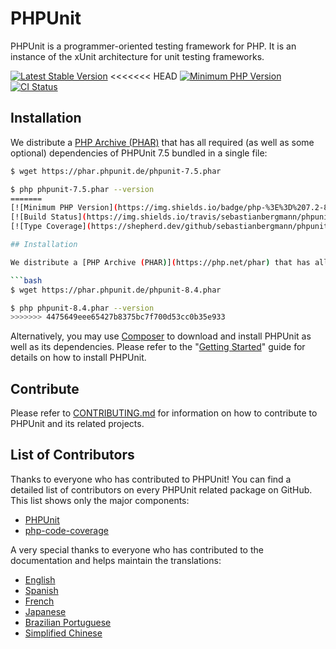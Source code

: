 # PHPUnit

PHPUnit is a programmer-oriented testing framework for PHP. It is an instance of the xUnit architecture for unit testing frameworks.

[![Latest Stable Version](https://img.shields.io/packagist/v/phpunit/phpunit.svg?style=flat-square)](https://packagist.org/packages/phpunit/phpunit)
<<<<<<< HEAD
[![Minimum PHP Version](https://img.shields.io/badge/php-%3E%3D%207.1-8892BF.svg?style=flat-square)](https://php.net/)
[![CI Status](https://github.com/sebastianbergmann/phpunit/workflows/CI/badge.svg)](https://github.com/sebastianbergmann/phpunit/actions)

## Installation

We distribute a [PHP Archive (PHAR)](https://php.net/phar) that has all required (as well as some optional) dependencies of PHPUnit 7.5 bundled in a single file:

```bash
$ wget https://phar.phpunit.de/phpunit-7.5.phar

$ php phpunit-7.5.phar --version
=======
[![Minimum PHP Version](https://img.shields.io/badge/php-%3E%3D%207.2-8892BF.svg?style=flat-square)](https://php.net/)
[![Build Status](https://img.shields.io/travis/sebastianbergmann/phpunit/8.4.svg?style=flat-square)](https://phpunit.de/build-status.html)
[![Type Coverage](https://shepherd.dev/github/sebastianbergmann/phpunit/coverage.svg)](https://shepherd.dev/github/sebastianbergmann/phpunit)

## Installation

We distribute a [PHP Archive (PHAR)](https://php.net/phar) that has all required (as well as some optional) dependencies of PHPUnit 8.4 bundled in a single file:

```bash
$ wget https://phar.phpunit.de/phpunit-8.4.phar

$ php phpunit-8.4.phar --version
>>>>>>> 4475649eee65427b8375bc7f700d53cc0b35e933
```

Alternatively, you may use [Composer](https://getcomposer.org/) to download and install PHPUnit as well as its dependencies. Please refer to the "[Getting Started](https://phpunit.de/getting-started-with-phpunit.html)" guide for details on how to install PHPUnit.

## Contribute

Please refer to [CONTRIBUTING.md](https://github.com/sebastianbergmann/phpunit/blob/master/.github/CONTRIBUTING.md) for information on how to contribute to PHPUnit and its related projects.

## List of Contributors

Thanks to everyone who has contributed to PHPUnit! You can find a detailed list of contributors on every PHPUnit related package on GitHub. This list shows only the major components:

* [PHPUnit](https://github.com/sebastianbergmann/phpunit/graphs/contributors)
* [php-code-coverage](https://github.com/sebastianbergmann/php-code-coverage/graphs/contributors)

A very special thanks to everyone who has contributed to the documentation and helps maintain the translations:

* [English](https://github.com/sebastianbergmann/phpunit-documentation-english/graphs/contributors)
* [Spanish](https://github.com/sebastianbergmann/phpunit-documentation-spanish/graphs/contributors)
* [French](https://github.com/sebastianbergmann/phpunit-documentation-french/graphs/contributors)
* [Japanese](https://github.com/sebastianbergmann/phpunit-documentation-japanese/graphs/contributors)
* [Brazilian Portuguese](https://github.com/sebastianbergmann/phpunit-documentation-brazilian-portuguese/graphs/contributors)
* [Simplified Chinese](https://github.com/sebastianbergmann/phpunit-documentation-chinese/graphs/contributors)


